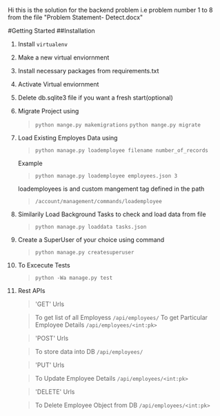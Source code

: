 Hi this is the solution for the backend problem i.e problem number 1 to 8 from the file "Problem Statement- Detect.docx"

#Getting Started
##Installation
1. Install `virtualenv`
2. Make a new virtual enviornment
3. Install necessary packages from requirements.txt
4. Activate Virtual enviornment
5. Delete db.sqlite3 file if you want a fresh start(optional)
6. Migrate Project using
    > `python mange.py makemigrations`
    > `python mange.py migrate`
7. Load Existing Employes Data using 
    > `python manage.py loademployee filename number_of_records`
    
    Example
    > `python manage.py loademployee employees.json 3`

    loademployees is and custom mangement tag defined in the path 
    > `/account/management/commands/loademployee`
8. Similarily Load Background Tasks to check and load data from file
    > `python manage.py loaddata tasks.json`

9. Create a SuperUser of your choice using command
    > `python manage.py createsuperuser`

10. To  Excecute Tests
    > `python -Wa manage.py test`

11. Rest APIs
    > 'GET' Urls

    > To get list of all Employess
    > `/api/employees/`
    > To get Particular Employee Details
    > `/api/employees/<int:pk>`

    > 'POST' Urls

    > To store data into DB
    > `/api/employees/`

    >'PUT' Urls

    > To Update Employee Details
    > `/api/employees/<int:pk>`

    >'DELETE' Urls

    >To Delete Employee Object from DB
    > `/api/employees/<int:pk>`